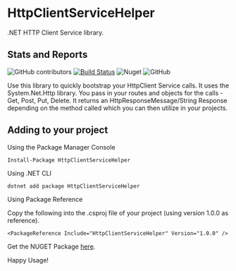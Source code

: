 # HttpClientServiceHelper

.NET HTTP Client Service library.

## Stats and Reports

 ![GitHub contributors](https://img.shields.io/github/contributors-anon/daraoladapo/HttpClientServiceHelper)
 [![Build Status](https://dev.azure.com/daraoladapo/HttpClientServiceHelper/_apis/build/status/HttpClientServiceHelper?branchName=master)](https://dev.azure.com/daraoladapo/HttpClientServiceHelper/_build/latest?definitionId=3&branchName=master) 
 ![Nuget](https://img.shields.io/nuget/dt/HttpClientServiceHelper?label=Total%20NUGET%20Downloads)
 ![GitHub](https://img.shields.io/github/license/daraoladapo/httpclientservicehelper)

Use this library to quickly bootstrap your HttpClient Service calls.
It uses the System.Net.Http library.
You pass in your routes and objects for the calls - Get, Post, Put, Delete.
It returns an HttpResponseMessage/String Response depending on the method called which you can then utilize in your projects.

## Adding to your project

Using the Package Manager Console

`Install-Package HttpClientServiceHelper`

Using .NET CLI

`dotnet add package HttpClientServiceHelper`

Using Package Reference

Copy the following into the .csproj file of your project (using version 1.0.0 as reference).

`<PackageReference Include="HttpClientServiceHelper" Version="1.0.0" />`

Get the NUGET Package [here](https://www.nuget.org/packages/HttpClientServiceHelper).

Happy Usage!